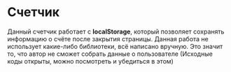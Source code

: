# Счетчик
Данный счетчик работает с **localStorage**, который позволяет сохранять информацию о счёте после закрытия страницы.
Данная работа не использует какие-либо библиотеки, всё написано вручную. Это значит то, что автор не сможет собрать данные о пользователе (Исходные коды открыты, можно посмотреть и убедиться в этом)